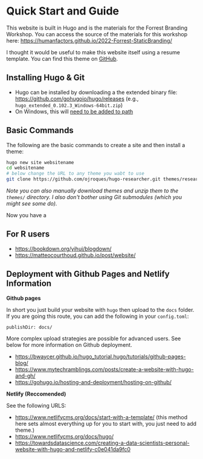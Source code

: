 # Quick Start and Guide

This website is built in Hugo and is the materials for the Forrest Branding Workshop. You can access the source of the materials for this workshop here: https://humanfactors.github.io/2022-Forrest-StaticBranding/

I thought it would be useful to make this website itself using a resume template. You can find this theme on [GitHub](https://github.com/ojroques/hugo-researcher).

## Installing Hugo & Git

- Hugo can be installed by downloading a the extended binary file: https://github.com/gohugoio/hugo/releases (e.g., `hugo_extended_0.102.3_Windows-64bit.zip`)
- On Windows, this will [need to be added to path](https://gist.github.com/ScribbleGhost/752ec213b57eef5f232053e04f9d0d54)

## Basic Commands

The following are the basic commands to create a site and then install a theme:

```sh
hugo new site websitename
cd websitename
# below change the URL to any theme you wabt to use
git clone https://github.com/ojroques/hugo-researcher.git themes/researcher
```

*Note you can also manually download themes and unzip them to the `themes/` directory. 
I also don't bother using Git submodules (which you might see some do).*

Now you have a 

## For R users

- https://bookdown.org/yihui/blogdown/
- https://matteocourthoud.github.io/post/website/


## Deployment with Github Pages and Netlify Information

**Github pages**

In short you just build your website with `hugo` then upload to the `docs` folder. If you are going this route, you can add the following in your `config.toml`:
```
publishDir: docs/
```
More complex upload strategies are possible for advanced users. See below for more information on Github deployment.

- https://bwaycer.github.io/hugo_tutorial.hugo/tutorials/github-pages-blog/
- https://www.mytechramblings.com/posts/create-a-website-with-hugo-and-gh/
- https://gohugo.io/hosting-and-deployment/hosting-on-github/

**Netlify (Reccomended)**

See the following URLS:

- https://www.netlifycms.org/docs/start-with-a-template/ (this method here sets almost everything up for you to start with, you just need to add theme.)
- https://www.netlifycms.org/docs/hugo/
- https://towardsdatascience.com/creating-a-data-scientists-personal-website-with-hugo-and-netlify-c0e041da9fc0